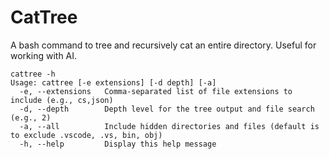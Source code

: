 # CatTree
A bash command to tree and recursively cat an entire directory. Useful for working with AI.

```
cattree -h
Usage: cattree [-e extensions] [-d depth] [-a]
  -e, --extensions   Comma-separated list of file extensions to include (e.g., cs,json)
  -d, --depth        Depth level for the tree output and file search (e.g., 2)
  -a, --all          Include hidden directories and files (default is to exclude .vscode, .vs, bin, obj)
  -h, --help         Display this help message
```
